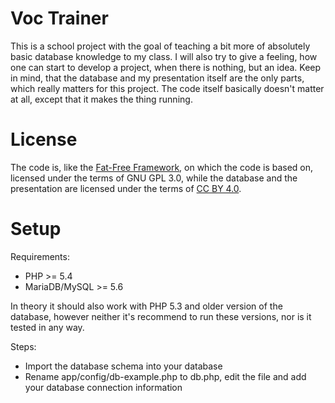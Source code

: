 # Voc Trainer

This is a school project with the goal of teaching a bit more of absolutely basic database knowledge to my class. I will also try to give a feeling, how one can start to develop a project, when there is nothing, but an idea. 
Keep in mind, that the database and my presentation itself are the only parts, which really matters for this project.
The code itself basically doesn't matter at all, except that it makes the thing running.


# License

The code is, like the [Fat-Free Framework](https://github.com/bcosca/fatfree), on which the code is based on, licensed under the terms of GNU GPL 3.0, while the database and the presentation are licensed under the terms of [CC BY 4.0](https://creativecommons.org/licenses/by/4.0/).

# Setup

Requirements: 
 * PHP >= 5.4
 * MariaDB/MySQL >= 5.6
 
In theory it should also work with PHP 5.3 and older version of the database, 
however neither it's recommend to run these versions, nor is it tested in any way.

Steps:
 * Import the database schema into your database
 * Rename app/config/db-example.php to db.php, edit the file and add your database connection information
